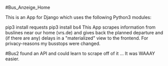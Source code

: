 #Bus_Anzeige_Home

This is an App for Django which uses the following Python3 modules:

pip3 install requests
pip3 install bs4
This App scrapes information from buslines near our home (vrs.de) and gives back the planned departure and (if there are any) delays in a "materialized" view to the frontend. For privacy-reasons my busstops were changed.

#Bus2
found an API and could learn to scrape off of it ...
It was WAAAY easier.

